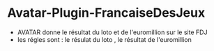 # Avatar-Plugin-FrancaiseDesJeux
 
 - AVATAR donne le résultat du loto et de l'euromillion sur le site FDJ
 - les régles sont : le résulat du loto , le résultat de l'euromillion
